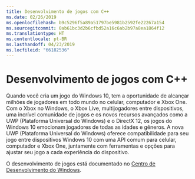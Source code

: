 ```yaml
---
title: Desenvolvimento de jogos com C++
ms.date: 02/26/2019
ms.openlocfilehash: b9c5296f5a89a51797be5981b2592fe22267a154
ms.sourcegitcommit: 0ab61bc3d2b6cfbd52a16c6ab2b97a8ea1864f12
ms.translationtype: HT
ms.contentlocale: pt-BR
ms.lasthandoff: 04/23/2019
ms.locfileid: "66182536"
---
```

# <a name="game-development-with-c"></a>Desenvolvimento de jogos com C++

Quando você cria um jogo do Windows 10, tem a oportunidade de alcançar milhões de jogadores em todo mundo no celular, computador e Xbox One. Com o Xbox no Windows, o Xbox Live, multijogadores entre dispositivos, uma incrível comunidade de jogos e os novos recursos avançados como a UWP (Plataforma Universal do Windows) e o DirectX 12, os jogos do Windows 10 emocionam jogadores de todas as idades e gêneros. A nova UWP (Plataforma Universal do Windows) oferece compatibilidade para seu jogo entre dispositivos Windows 10 com uma API comum para celular, computador e Xbox One, juntamente com ferramentas e opções para ajustar seu jogo a cada experiência do dispositivo.

O desenvolvimento de jogos está documentado no [Centro de Desenvolvimento do Windows](https://docs.microsoft.com/windows/uwp/gaming/getting-started).


